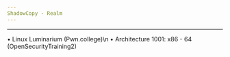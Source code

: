 ```yaml
---
ShadowCopy - Realm
---
```

---

• Linux Luminarium (Pwn.college)\n
• Architecture 1001: x86 - 64 (OpenSecurityTraining2)
